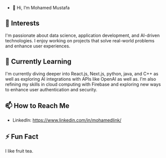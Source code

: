 - 👋 Hi, I’m Mohamed Mustafa
  
## 👀 Interests
I'm passionate about data science, application development, and AI-driven technologies. I enjoy working on projects that solve real-world problems and enhance user experiences.

## 🌱 Currently Learning
I'm currently diving deeper into React.js, Next.js, python, java, and C++ as well as exploring AI integrations with APIs like OpenAI as well as. I'm also refining my skills in cloud computing with Firebase and exploring new ways to enhance user authentication and security.

## 📫 How to Reach Me
- LinkedIn: https://www.linkedin.com/in/mohamedlink/

## ⚡ Fun Fact
I like fruit tea.
